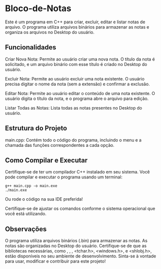 # Bloco-de-Notas
Este é um programa em C++ para criar, excluir, editar e listar notas de arquivo. O programa utiliza arquivos binários para armazenar as notas e organiza os arquivos no Desktop do usuário.

## Funcionalidades
Criar Nova Nota: Permite ao usuário criar uma nova nota. O título da nota é solicitado, e um arquivo binário com esse título é criado no Desktop do usuário.

Excluir Nota: Permite ao usuário excluir uma nota existente. O usuário precisa digitar o nome da nota (sem a extensão) e confirmar a exclusão.

Editar Nota: Permite ao usuário editar o conteúdo de uma nota existente. O usuário digita o título da nota, e o programa abre o arquivo para edição.

Listar Todas as Notas: Lista todas as notas presentes no Desktop do usuário.

## Estrutura do Projeto
main.cpp: Contém todo o código do programa, incluindo o menu e a chamada das funções correspondentes a cada opção.

## Como Compilar e Executar
Certifique-se de ter um compilador C++ instalado em seu sistema. Você pode compilar e executar o programa usando um terminal:

```
g++ main.cpp -o main.exe
./main.exe
```

Ou rode o código na sua IDE preferida!

Certifique-se de ajustar os comandos conforme o sistema operacional que você está utilizando.

## Observações
O programa utiliza arquivos binários (.bin) para armazenar as notas.
As notas são organizadas no Desktop do usuário.
Certifique-se de que as bibliotecas necessárias, como <iostream>, <fstream>, <string>, <tchar.h>, <windows.h>, e <shlobj.h>, estão disponíveis no seu ambiente de desenvolvimento.
Sinta-se à vontade para usar, modificar e contribuir para este projeto!
